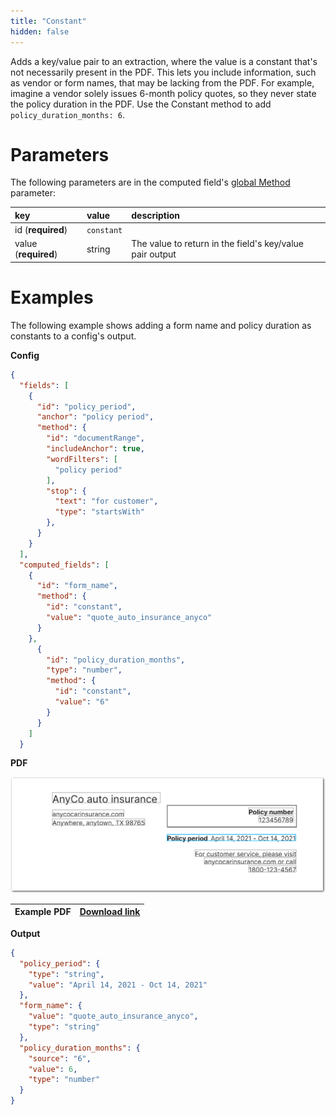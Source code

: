 ```yaml
---
title: "Constant"
hidden: false
---
```

Adds a key/value pair to an extraction, where the value is a constant that's not necessarily present in the PDF. This lets you include information, such as vendor or form names, that may be lacking from the PDF. For example, imagine a vendor solely issues 6-month policy quotes, so they never state the policy duration in the PDF. Use the Constant method to add `policy_duration_months: 6`. 

Parameters
====

The following parameters are in the computed field's [global Method](doc:computed-field-methods#parameters) parameter: 

| key                  | value      | description                                              |
| :------------------- | :--------- | :------------------------------------------------------- |
| id (**required**)    | `constant` |                                                          |
| value (**required**) | string     | The value to return in the field's key/value pair output |

Examples
====

The following example shows adding a form name and policy duration as constants to a config's output.

**Config**

```json
{
  "fields": [
    {
      "id": "policy_period",
      "anchor": "policy period",
      "method": {
        "id": "documentRange",
        "includeAnchor": true,
        "wordFilters": [
          "policy period"
        ],
        "stop": {
          "text": "for customer",
          "type": "startsWith"
        },
      }
    }
  ],
  "computed_fields": [
    {
      "id": "form_name",
      "method": {
        "id": "constant",
        "value": "quote_auto_insurance_anyco"
      }
    },
      {
        "id": "policy_duration_months",
        "type": "number",
        "method": {
          "id": "constant",
          "value": "6"
        }
      }
    ]
  }
```



**PDF**

![Click to enlarge](https://raw.githubusercontent.com/sensible-hq/sensible-docs/main/readme-sync/assets/v0/images/final/constant.png)

| Example PDF | [Download link](https://raw.githubusercontent.com/sensible-hq/sensible-docs/main/readme-sync/assets/v0/pdfs/auto_insurance_anyco.pdf) |
| ------------------------ | ------------------------------------------------------------ |

**Output**

```json
{
  "policy_period": {
    "type": "string",
    "value": "April 14, 2021 - Oct 14, 2021"
  },
  "form_name": {
    "value": "quote_auto_insurance_anyco",
    "type": "string"
  },
  "policy_duration_months": {
    "source": "6",
    "value": 6,
    "type": "number"
  }
}
```

